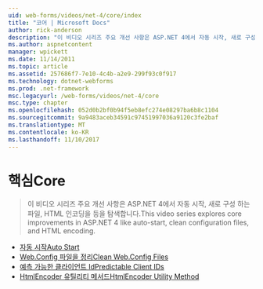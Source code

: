 ```yaml
---
uid: web-forms/videos/net-4/core/index
title: "코어 | Microsoft Docs"
author: rick-anderson
description: "이 비디오 시리즈 주요 개선 사항은 ASP.NET 4에서 자동 시작, 새로 구성 하는 파일, HTML 인코딩을 등을 탐색합니다."
ms.author: aspnetcontent
manager: wpickett
ms.date: 11/14/2011
ms.topic: article
ms.assetid: 257686f7-7e10-4c4b-a2e9-299f93c0f917
ms.technology: dotnet-webforms
ms.prod: .net-framework
msc.legacyurl: /web-forms/videos/net-4/core
msc.type: chapter
ms.openlocfilehash: 052d0b2bf0b94f5eb8efc274e08297ba6b8c1104
ms.sourcegitcommit: 9a9483aceb34591c97451997036a9120c3fe2baf
ms.translationtype: MT
ms.contentlocale: ko-KR
ms.lasthandoff: 11/10/2017
---
```

<a name="core"></a><span data-ttu-id="f1878-103">핵심</span><span class="sxs-lookup"><span data-stu-id="f1878-103">Core</span></span>
====================
> <span data-ttu-id="f1878-104">이 비디오 시리즈 주요 개선 사항은 ASP.NET 4에서 자동 시작, 새로 구성 하는 파일, HTML 인코딩을 등을 탐색합니다.</span><span class="sxs-lookup"><span data-stu-id="f1878-104">This video series explores core improvements in ASP.NET 4 like auto-start, clean configuration files, and HTML encoding.</span></span>


- [<span data-ttu-id="f1878-105">자동 시작</span><span class="sxs-lookup"><span data-stu-id="f1878-105">Auto Start</span></span>](aspnet-4-quick-hit-auto-start.md)
- [<span data-ttu-id="f1878-106">Web.Config 파일을 정리</span><span class="sxs-lookup"><span data-stu-id="f1878-106">Clean Web.Config Files</span></span>](aspnet-4-quick-hit-clean-webconfig-files.md)
- [<span data-ttu-id="f1878-107">예측 가능한 클라이언트 Id</span><span class="sxs-lookup"><span data-stu-id="f1878-107">Predictable Client IDs</span></span>](aspnet-4-quick-hit-predictable-client-ids.md)
- [<span data-ttu-id="f1878-108">HtmlEncoder 유틸리티 메서드</span><span class="sxs-lookup"><span data-stu-id="f1878-108">HtmlEncoder Utility Method</span></span>](aspnet-4-quick-hit-the-htmlencoder-utility-method.md)
